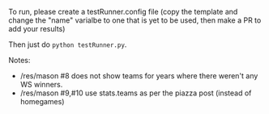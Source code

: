 To run, please create a testRunner.config file (copy the template and change the "name" varialbe to one that is yet to be used, then make a PR to add your results)

Then just do `python testRunner.py`.

Notes: 
* /res/mason #8 does not show teams for years where there weren't any WS winners.
* /res/mason #9,#10 use stats.teams as per the piazza post (instead of homegames)
